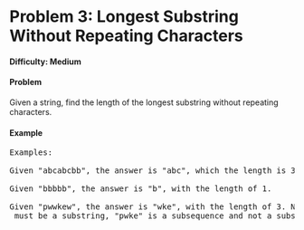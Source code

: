 # Problem 3: Longest Substring Without Repeating Characters

#### Difficulty: Medium

#### Problem

Given a string, find the length of the longest substring without repeating characters.

#### Example

<pre>
Examples:

Given "abcabcbb", the answer is "abc", which the length is 3.

Given "bbbbb", the answer is "b", with the length of 1.

Given "pwwkew", the answer is "wke", with the length of 3. Note that the answer
 must be a substring, "pwke" is a subsequence and not a substring.
</pre>
